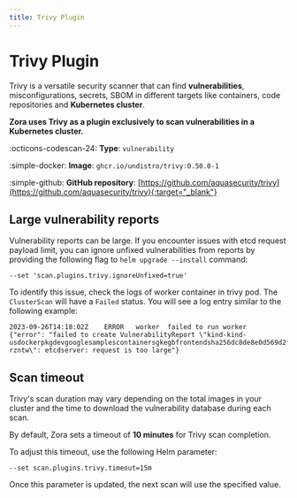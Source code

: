 ```yaml
---
title: Trivy Plugin 
---
```


# Trivy Plugin

Trivy is a versatile security scanner that can find **vulnerabilities**, misconfigurations, secrets, SBOM 
in different targets like containers, code repositories and **Kubernetes cluster**.

**Zora uses Trivy as a plugin exclusively to scan vulnerabilities in a Kubernetes cluster.**

:octicons-codescan-24: **Type**: `vulnerability`

:simple-docker: **Image**: `ghcr.io/undistro/trivy:0.50.0-1`

:simple-github: **GitHub repository**: [https://github.com/aquasecurity/trivy](https://github.com/aquasecurity/trivy){:target="_blank"}

## Large vulnerability reports

Vulnerability reports can be large.
If you encounter issues with etcd request payload limit, you can ignore unfixed vulnerabilities from reports 
by providing the following flag to `helm upgrade --install` command:

```
--set 'scan.plugins.trivy.ignoreUnfixed=true'
```

To identify this issue, check the logs of worker container in trivy pod.
The `ClusterScan` will have a `Failed` status. You will see a log entry similar to the following example:

```
2023-09-26T14:18:02Z	ERROR	worker	failed to run worker	{"error": "failed to create VulnerabilityReport \"kind-kind-usdockerpkgdevgooglesamplescontainersgkegbfrontendsha256dc8de8e0d569d2f828b187528c9317bd6b605c273ac5a282aebe471f630420fc-rzntw\": etcdserver: request is too large"}
```

## Scan timeout

Trivy's scan duration may vary depending on the total images in your cluster 
and the time to download the vulnerability database during each scan. 

By default, Zora sets a timeout of **10 minutes** for Trivy scan completion.

To adjust this timeout, use the following Helm parameter:

```shell
--set scan.plugins.trivy.timeout=15m
```

Once this parameter is updated, the next scan will use the specified value.
